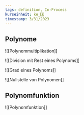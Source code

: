 ```yaml
---
tags: definition, In-Process
kurseinheit: ke_5️⃣
timestamp: 3/31/2023
---
```

## Polynome
![[Polynommultiplikation]]

![[Division mit Rest eines Polynoms]]

![[Grad eines Polynoms]]

![[Nullstelle von Polynomen]]



## Polynomfunktion
![[Polynomfunktion]]